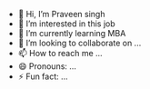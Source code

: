 - 👋 Hi, I’m Praveen singh
- 👀 I’m interested in this job
- 🌱 I’m currently learning MBA
- 💞️ I’m looking to collaborate on ...
- 📫 How to reach me ...
- 😄 Pronouns: ...
- ⚡ Fun fact: ...

<!---
singhpravee1992/singhpravee1992 is a ✨ special ✨ repository because its `README.md` (this file) appears on your GitHub profile.
You can click the Preview link to take a look at your changes.
--->
